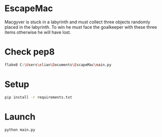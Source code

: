 # EscapeMac
Macgyver is stuck in a labyrinth and must collect three objects randomly placed in the labyrinth. To win he must face the goalkeeper with these three items otherwise he will have lost.

# Check pep8
``` bash
flake8 C:\Users\elian\Documents\EscapeMac\main.py
``` 
# Setup
``` bash
pip install -r requirements.txt 
```

# Launch

````
python main.py
````